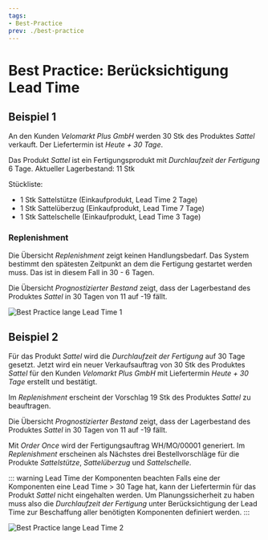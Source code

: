 ```yaml
---
tags:
- Best-Practice
prev: ./best-practice
---
```

# Best Practice: Berücksichtigung Lead Time

## Beispiel 1

An den Kunden *Velomarkt Plus GmbH* werden 30 Stk des Produktes *Sattel* verkauft. Der Liefertermin ist *Heute + 30 Tage*.

Das Produkt *Sattel* ist ein Fertigungsprodukt mit *Durchlaufzeit der Fertigung* 6 Tage.
Aktueller Lagerbestand: 11 Stk

Stückliste:
- 1 Stk Sattelstütze (Einkaufprodukt, Lead Time 2 Tage)
- 1 Stk Sattelüberzug (Einkaufprodukt, Lead Time 7 Tage)
- 1 Stk Sattelschelle (Einkaufprodukt, Lead Time 3 Tage)

### Replenishment

Die Übersicht *Replenishment* zeigt keinen Handlungsbedarf. Das System bestimmt den spätesten Zeitpunkt an dem die Fertigung gestartet werden muss. Das ist in diesem Fall in 30 - 6 Tagen.

Die Übersicht *Prognostizierter Bestand* zeigt, dass der Lagerbestand des Produktes *Sattel* in 30 Tagen von 11 auf -19 fällt.

![Best Practice lange Lead Time 1](assets/Best%20Practice%20lange%20Lead%20Time%201.svg)

## Beispiel 2

Für das Produkt *Sattel* wird die *Durchlaufzeit der Fertigung* auf 30 Tage gesetzt.
Jetzt wird ein neuer Verkaufsauftrag von 30 Stk des Produktes *Sattel* für den Kunden *Velomarkt Plus GmbH* mit Liefertermin *Heute + 30 Tage* erstellt und bestätigt.

Im *Replenishment* erscheint der Vorschlag 19 Stk des Produktes *Sattel* zu beauftragen.

Die Übersicht *Prognostizierter Bestand* zeigt, dass der Lagerbestand des Produktes *Sattel* in 30 Tagen von 11 auf -19 fällt.

Mit *Order Once* wird der Fertigungsauftrag WH/MO/00001 generiert. Im *Replenishment* erscheinen als Nächstes drei Bestellvorschläge für die Produkte *Sattelstütze*, *Sattelüberzug* und *Sattelschelle*.

::: warning Lead Time der Komponenten beachten
Falls eine der Komponenten eine Lead Time > 30 Tage hat, kann der Liefertermin für das Produkt *Sattel* nicht eingehalten werden. Um Planungssicherheit zu haben muss also die *Durchlaufzeit der Fertigung* unter Berücksichtigung der Lead Time zur Beschaffung aller benötigten Komponenten definiert werden.
:::

![Best Practice lange Lead Time 2](assets/Best%20Practice%20lange%20Lead%20Time%202.svg)